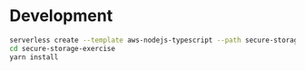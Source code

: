 

# Development

```sh
serverless create --template aws-nodejs-typescript --path secure-storage-exercise
cd secure-storage-exercise
yarn install
```
